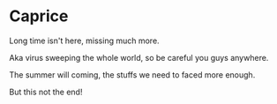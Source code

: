 # Caprice

Long time isn't here, missing much more.

Aka virus sweeping the whole world, so be careful you guys anywhere.

The summer will coming, the stuffs we need to faced more enough.

But this not the end!
